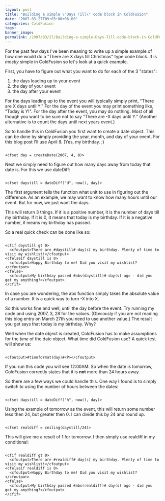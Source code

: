 ```yaml
---
layout: post
title: "Building a simple \"Days Till\" code block in ColdFusion"
date: "2007-03-27T09:03:00+06:00"
categories: ColdFusion 
tags: 
banner_image: 
permalink: /2007/03/27/Building-a-simple-Days-Till-code-block-in-ColdFusion
---
```


For the past few days I've been meaning to write up a simple example of how one would do a "There are X days till Christmas" type code block. It is <i>mostly</i> simple in ColdFusion so let's look at a quick example.
<!--more-->
First, you have to figure out what you want to do for each of the 3 "states":

<ol>
<li>the days leading up to your event
<li>the day of your event
<li>the day after your event
</ol>

For the days leading up to the event you will typically simply print, "There are X days until Y." For the day of the event you may print something like, "Today is Y!". For the day after the event, you may do nothing. Most of all though you want to be sure not to say "There are -X days until Y." (Another alternative is to count the days until next years event.)

So to handle this in ColdFusion you first want to create a date object. This can be done by simply providing the year, month, and day of your event. For this blog post I'll use April 8. (Yes, my birthday. ;)

<code>
&lt;cfset day = createDate(2007, 4, 8)&gt;
</code>

Next we simply need to figure out how many days away from today that date is. For this we use dateDiff:

<code>
&lt;cfset daystill = dateDiff("d", now(), day)&gt;
</code>

The first argument tells the function what unit to use in figuring out the difference. As an example, we may want to know how many hours until our event. But for now, we just want the days.

This will return 3 things. If it is a positive number, it is the number of days till my birthday. If it is 0, it means that today is my birthday. If it is a negative number, it means my birthday has passed. 

So a real quick check can be done like so:

<code>
&lt;cfif daystill gt 0&gt;
  &lt;cfoutput&gt;There are #daystill# day(s) my birthday. Plenty of time to visit my wishlist!&lt;/cfoutput&gt;
&lt;cfelseif daystill is 0&gt;
  &lt;cfoutput&gt;Happy Birthday to me! Did you visit my wishlist?&lt;/cfoutput&gt;
&lt;cfelse&gt;
  &lt;cfoutput&gt;My birthday passed #abs(daystill)# day(s) ago - did you get my anything?&lt;/cfoutput&gt;
&lt;/cfif&gt;
</code>

In case you are wondering, the abs function simply takes the absolute value of a number. It is a quick way to turn -X into X.

So this works fine and well, until the day before the event. Try running my code and using 2007, 3, 28 for the values. (Obviously if you are not reading this blog entry on March 27th you need to use another value.) The result you get says that today is my birthday. Why?

Well when the date object is created, ColdFusion has to make assumptions for the <i>time</i> of the date object. What time did ColdFusion use? A quick test will show us:

<code>
&lt;cfoutput&gt;#timeformat(day)#&lt;P&gt;&lt;/cfoutput&gt;
</code>

If you run this code you will see 12:00AM. So when the date is tomorrow, ColdFusion correctly states that it is <b>not</b> more than 24 hours away. 

So there are a few ways we could handle this. One way I found is to simply switch to using the number of hours between the dates:

<code>
&lt;cfset daystill = dateDiff("h", now(), day)&gt;
</code>

Using the example of tomorrow as the event, this will return some number less then 24, but greater then 0. I can divide this by 24 and round up.

<code>
&lt;cfset realdiff = ceiling(daystill/24)&gt;
</code>

This will give me a result of 1 for tomorrow. I then simply use realdiff in my conditional:

<code>
&lt;cfif realdiff gt 0&gt;
  &lt;cfoutput&gt;There are #realdiff# day(s) my birthday. Plenty of time to visit my wishlist!&lt;/cfoutput&gt;
&lt;cfelseif realdiff is 0&gt;
  &lt;cfoutput&gt;Happy Birthday to me! Did you visit my wishlist?&lt;/cfoutput&gt;
&lt;cfelse&gt;
  &lt;cfoutput&gt;My birthday passed #abs(realdiff)# day(s) ago - did you get my anything?&lt;/cfoutput&gt;
&lt;/cfif&gt;
</code>